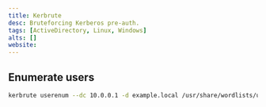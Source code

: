 ```yaml
---
title: Kerbrute
desc: Bruteforcing Kerberos pre-auth.
tags: [ActiveDirectory, Linux, Windows]
alts: []
website:
---
```


## Enumerate users

```sh
kerbrute userenum --dc 10.0.0.1 -d example.local /usr/share/wordlists/username.txt
```